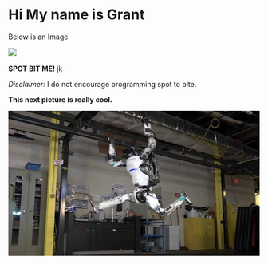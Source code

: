 <!DOCTYPE html>
<html lang="en">
<head>
    <meta charset="UTF-8">
    <title></title>
</head>
<body>
<h1>Hi My name is Grant</h1>
<p>Below is an Image</p>
<img src="https://th.bing.com/th/id/R.32ac5f5e2021ae040099632556b29b04?rik=GYoL48ANgoeUmw&pid=ImgRaw&r=0">
<p>
 
<b>SPOT BIT ME!</b> jk</p>
<p><i>Disclaimer:</i> I do not encourage programming spot to bite.</p>



<P><b>This next picture is really cool.</b></P>

<img src="Atlas.jpg">



</body>
</html>
